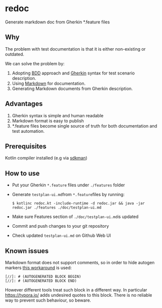 # redoc
Generate markdown doc from Gherkin *.feature files

## Why

The problem with test documentation is that it is either non-existing or outdated.

We can solve the problem by:

1. Adopting [BDD](https://en.wikipedia.org/wiki/Behavior-driven_development) approach and [Gherkin](https://docs.cucumber.io/gherkin/) syntax for test scenario description.
2. Using [Markdown](https://en.wikipedia.org/wiki/Markdown) for documentation. 
3. Generating Markdown documents from Gherkin description.

## Advantages

1. Gherkin syntax is simple and human readable
2. Markdown format is easy to publish
3. *.feature files become single source of truth for both documentation and test automation.


## Prerequisites
Kotlin compiler installed (e.g via [sdkman](https://sdkman.io/))

## How to use

* Put your Gherkin `*.feature` files under `./features` folder

* Generate `testplan-ui.md`from `*.feature`files by running:

  ```
  $ kotlinc redoc.kt -include-runtime -d redoc.jar && java -jar redoc.jar ./features ./doc/testplan-ui.md 
  ```

* Make sure Features section of `./doc/testplan-ui.md`is updated
* Commit and push changes to your git repository
* Check updated `testplan-ui.md` on Github Web UI



## Known issues

Markdown format does not support comments, so in order to hide autogen markers [this workaround](https://stackoverflow.com/a/20885980/1073584) is used: 

```
[//]: # (AUTOGENERATED BLOCK BEGIN)
[//]: # (AUTOGENERATED BLOCK END)
```

However different tools treat such block in a different way. In particular https://typora.io/ adds undesired quotes to this block. There is no reliable way to prevent such behaviour, so beware.